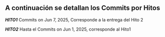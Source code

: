 ## A continuación se detallan los Commits por Hitos

***HITO1***
Commits on Jun 7, 2025, Corresponde a la entrega del Hito 2

***HITO2***
Hasta el Commits on Jun 1, 2025, corresponde al Hito1


